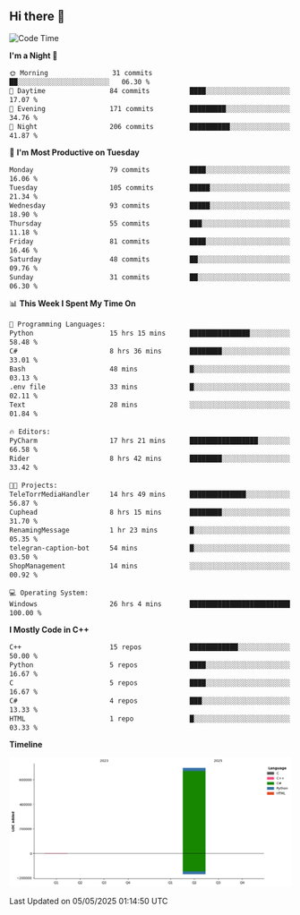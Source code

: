 ## Hi there 👋

<!--
**wxrstvrsn/wxrstvrsn** is a ✨ _special_ ✨ repository because its `README.md` (this file) appears on your GitHub profile.

Here are some ideas to get you started:

- 🔭 I’m currently working on ...
- 🌱 I’m currently learning ...
- 👯 I’m looking to collaborate on ...
- 🤔 I’m looking for help with ...
- 💬 Ask me about ...
- 📫 How to reach me: ...
- 😄 Pronouns: ...
- ⚡ Fun fact: ...
-->
<!--START_SECTION:waka-->
![Code Time](http://img.shields.io/badge/Code%20Time-89%20hrs%2027%20mins-blue)

**I'm a Night 🦉** 

```text
🌞 Morning                31 commits          ██░░░░░░░░░░░░░░░░░░░░░░░   06.30 % 
🌆 Daytime                84 commits          ████░░░░░░░░░░░░░░░░░░░░░   17.07 % 
🌃 Evening                171 commits         █████████░░░░░░░░░░░░░░░░   34.76 % 
🌙 Night                  206 commits         ██████████░░░░░░░░░░░░░░░   41.87 % 
```
📅 **I'm Most Productive on Tuesday** 

```text
Monday                   79 commits          ████░░░░░░░░░░░░░░░░░░░░░   16.06 % 
Tuesday                  105 commits         █████░░░░░░░░░░░░░░░░░░░░   21.34 % 
Wednesday                93 commits          █████░░░░░░░░░░░░░░░░░░░░   18.90 % 
Thursday                 55 commits          ███░░░░░░░░░░░░░░░░░░░░░░   11.18 % 
Friday                   81 commits          ████░░░░░░░░░░░░░░░░░░░░░   16.46 % 
Saturday                 48 commits          ██░░░░░░░░░░░░░░░░░░░░░░░   09.76 % 
Sunday                   31 commits          ██░░░░░░░░░░░░░░░░░░░░░░░   06.30 % 
```


📊 **This Week I Spent My Time On** 

```text
💬 Programming Languages: 
Python                   15 hrs 15 mins      ███████████████░░░░░░░░░░   58.48 % 
C#                       8 hrs 36 mins       ████████░░░░░░░░░░░░░░░░░   33.01 % 
Bash                     48 mins             █░░░░░░░░░░░░░░░░░░░░░░░░   03.13 % 
.env file                33 mins             █░░░░░░░░░░░░░░░░░░░░░░░░   02.11 % 
Text                     28 mins             ░░░░░░░░░░░░░░░░░░░░░░░░░   01.84 % 

🔥 Editors: 
PyCharm                  17 hrs 21 mins      █████████████████░░░░░░░░   66.58 % 
Rider                    8 hrs 42 mins       ████████░░░░░░░░░░░░░░░░░   33.42 % 

🐱‍💻 Projects: 
TeleTorrMediaHandler     14 hrs 49 mins      ██████████████░░░░░░░░░░░   56.87 % 
Cuphead                  8 hrs 15 mins       ████████░░░░░░░░░░░░░░░░░   31.70 % 
RenamingMessage          1 hr 23 mins        █░░░░░░░░░░░░░░░░░░░░░░░░   05.35 % 
telegran-caption-bot     54 mins             █░░░░░░░░░░░░░░░░░░░░░░░░   03.50 % 
ShopManagement           14 mins             ░░░░░░░░░░░░░░░░░░░░░░░░░   00.92 % 

💻 Operating System: 
Windows                  26 hrs 4 mins       █████████████████████████   100.00 % 
```

**I Mostly Code in C++** 

```text
C++                      15 repos            ████████████░░░░░░░░░░░░░   50.00 % 
Python                   5 repos             ████░░░░░░░░░░░░░░░░░░░░░   16.67 % 
C                        5 repos             ████░░░░░░░░░░░░░░░░░░░░░   16.67 % 
C#                       4 repos             ███░░░░░░░░░░░░░░░░░░░░░░   13.33 % 
HTML                     1 repo              █░░░░░░░░░░░░░░░░░░░░░░░░   03.33 % 
```



**Timeline**

![Lines of Code chart](https://raw.githubusercontent.com/wxrstvrsn/wxrstvrsn/main/assets/bar_graph.png)


 Last Updated on 05/05/2025 01:14:50 UTC
<!--END_SECTION:waka-->
